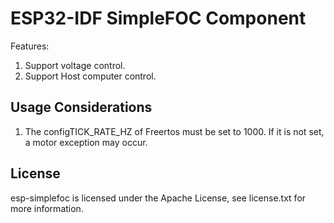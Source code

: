 # ESP32-IDF SimpleFOC Component
 
Features:
1. Support voltage control.
2. Support Host computer control.

## Usage Considerations
1. The configTICK_RATE_HZ of Freertos must be set to 1000. If it is not set, a motor exception may occur.

## License
esp-simplefoc is licensed under the Apache License, see license.txt for more information.